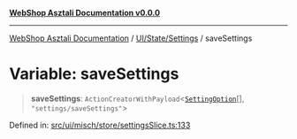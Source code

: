 [**WebShop Asztali Documentation v0.0.0**](../../../../README.md)

***

[WebShop Asztali Documentation](../../../../modules.md) / [UI/State/Settings](../README.md) / saveSettings

# Variable: saveSettings

> **saveSettings**: `ActionCreatorWithPayload`\<[`SettingOption`](../interfaces/SettingOption.md)[], `"settings/saveSettings"`\>

Defined in: [src/ui/misch/store/settingsSlice.ts:133](https://github.com/yourusername/webshop_asztali/blob/db527a672c3f1c86910ae6dbab32f3919e7d7093/src/ui/misch/store/settingsSlice.ts#L133)
